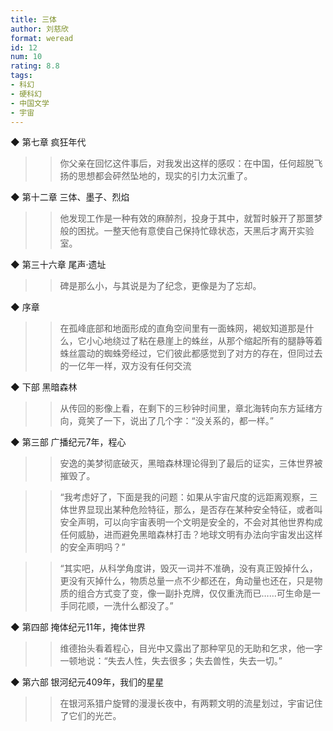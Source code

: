 ```yaml
---
title: 三体
author: 刘慈欣
format: weread
id: 12
num: 10
rating: 8.8
tags:
- 科幻
- 硬科幻
- 中国文学
- 宇宙
---
```


◆ 第七章 疯狂年代

>> 你父亲在回忆这件事后，对我发出这样的感叹：在中国，任何超脱飞扬的思想都会砰然坠地的，现实的引力太沉重了。


◆ 第十二章 三体、墨子、烈焰

>> 他发现工作是一种有效的麻醉剂，投身于其中，就暂时躲开了那噩梦般的困扰。一整天他有意使自己保持忙碌状态，天黑后才离开实验室。


◆ 第三十六章 尾声·遗址

>> 碑是那么小，与其说是为了纪念，更像是为了忘却。


◆ 序章

>> 在孤峰底部和地面形成的直角空间里有一面蛛网，褐蚁知道那是什么，它小心地绕过了粘在悬崖上的蛛丝，从那个缩起所有的腿静等着蛛丝震动的蜘蛛旁经过，它们彼此都感觉到了对方的存在，但同过去的一亿年一样，双方没有任何交流


◆ 下部 黑暗森林

>> 从传回的影像上看，在剩下的三秒钟时间里，章北海转向东方延绪方向，竟笑了一下，说出了几个字：“没关系的，都一样。”


◆ 第三部 广播纪元7年，程心

>> 安逸的美梦彻底破灭，黑暗森林理论得到了最后的证实，三体世界被摧毁了。

>> “我考虑好了，下面是我的问题：如果从宇宙尺度的远距离观察，三体世界显现出某种危险特征，那么，是否存在某种安全特征，或者叫安全声明，可以向宇宙表明一个文明是安全的，不会对其他世界构成任何威胁，进而避免黑暗森林打击？地球文明有办法向宇宙发出这样的安全声明吗？”

>> “其实吧，从科学角度讲，毁灭一词并不准确，没有真正毁掉什么，更没有灭掉什么，物质总量一点不少都还在，角动量也还在，只是物质的组合方式变了变，像一副扑克牌，仅仅重洗而已……可生命是一手同花顺，一洗什么都没了。”


◆ 第四部 掩体纪元11年，掩体世界

>> 维德抬头看着程心，目光中又露出了那种罕见的无助和乞求，他一字一顿地说：“失去人性，失去很多；失去兽性，失去一切。”


◆ 第六部 银河纪元409年，我们的星星

>> 在银河系猎户旋臂的漫漫长夜中，有两颗文明的流星划过，宇宙记住了它们的光芒。

